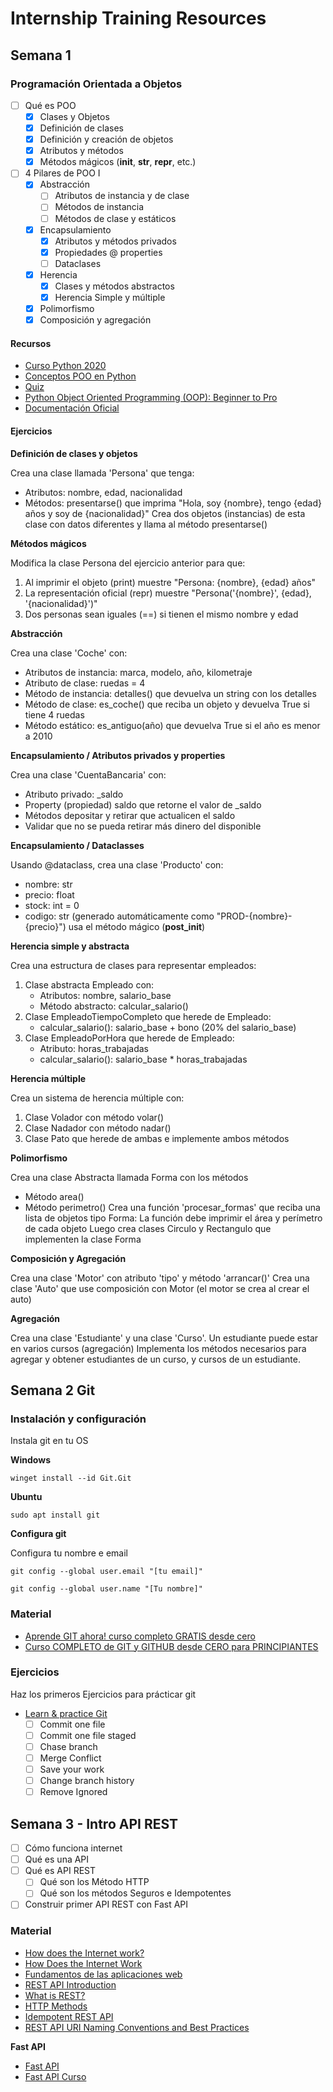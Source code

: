 # Internship Training Resources

## Semana 1

### Programación Orientada a Objetos

- [ ] Qué es POO
  - [x] Clases y Objetos
  - [x] Definición de clases
  - [x] Definición y creación de objetos
  - [x] Atributos y métodos
  - [x] Métodos mágicos (__init__, __str__, __repr__, etc.)
- [ ] 4 Pilares de POO I
  - [x] Abstracción
    - [ ] Atributos de instancia y de clase
    - [ ] Métodos de instancia
    - [ ] Métodos de clase y estáticos
  - [x] Encapsulamiento
    - [x] Atributos y métodos privados
    - [x] Propiedades @ properties
    - [ ] Dataclases
  - [x] Herencia
    - [x] Clases y métodos abstractos
    - [x] Herencia Simple y múltiple
  - [x] Polimorfismo
  - [x] Composición y agregación

#### Recursos
- [Curso Python 2020](https://www.youtube.com/watch?v=71S1WywB4cY&list=PLg9145ptuAigw5pV_DRznXdOsX19dorDs&index=2)
- [Conceptos POO en Python](https://www.geeksforgeeks.org/python-oops-concepts/)
- [Quiz](https://www.geeksforgeeks.org/quizzes/python-oops-quiz/)
- [Python Object Oriented Programming (OOP): Beginner to Pro](https://www.udemy.com/course/object-oriented-programming-with-modern-python/)
- [Documentación Oficial](https://docs.python.org/3/tutorial/classes.html)

#### Ejercicios

**Definición de clases y objetos**

Crea una clase llamada 'Persona' que tenga:
- Atributos: nombre, edad, nacionalidad
- Métodos: presentarse() que imprima "Hola, soy {nombre}, tengo {edad} años y soy de {nacionalidad}"
Crea dos objetos (instancias) de esta clase con datos diferentes y llama al método presentarse()


**Métodos mágicos**

Modifica la clase Persona del ejercicio anterior para que:
1. Al imprimir el objeto (print) muestre "Persona: {nombre}, {edad} años"
2. La representación oficial (repr) muestre "Persona('{nombre}', {edad}, '{nacionalidad}')"
3. Dos personas sean iguales (==) si tienen el mismo nombre y edad


**Abstracción**

Crea una clase 'Coche' con:
- Atributos de instancia: marca, modelo, año, kilometraje
- Atributo de clase: ruedas = 4
- Método de instancia: detalles() que devuelva un string con los detalles
- Método de clase: es_coche() que reciba un objeto y devuelva True si tiene 4 ruedas
- Método estático: es_antiguo(año) que devuelva True si el año es menor a 2010


**Encapsulamiento / Atributos privados y properties**

Crea una clase 'CuentaBancaria' con:
- Atributo privado: _saldo
- Property (propiedad) saldo que retorne el valor de _saldo
- Métodos depositar y retirar que actualicen el saldo
- Validar que no se pueda retirar más dinero del disponible


**Encapsulamiento / Dataclasses**


Usando @dataclass, crea una clase 'Producto' con:
- nombre: str
- precio: float
- stock: int = 0
- codigo: str (generado automáticamente como "PROD-{nombre}-{precio}") usa el método mágico (__post_init__)


**Herencia simple y abstracta**


Crea una estructura de clases para representar empleados:
1. Clase abstracta Empleado con:
   - Atributos: nombre, salario_base
   - Método abstracto: calcular_salario()
2. Clase EmpleadoTiempoCompleto que herede de Empleado:
   - calcular_salario(): salario_base + bono (20% del salario_base)
3. Clase EmpleadoPorHora que herede de Empleado:
   - Atributo: horas_trabajadas
   - calcular_salario(): salario_base * horas_trabajadas


**Herencia múltiple**


Crea un sistema de herencia múltiple con:
1. Clase Volador con método volar()
2. Clase Nadador con método nadar()
3. Clase Pato que herede de ambas e implemente ambos métodos


**Polimorfismo**

Crea una clase Abstracta llamada Forma con los métodos
- Método area()
- Método perimetro()
Crea una función 'procesar_formas' que reciba una lista de objetos tipo Forma:
La función debe imprimir el área y perímetro de cada objeto
Luego crea clases Circulo y Rectangulo que implementen la clase Forma


**Composición y Agregación**

Crea una clase 'Motor' con atributo 'tipo' y método 'arrancar()'
Crea una clase 'Auto' que use composición con Motor (el motor se crea al crear el auto)


**Agregación**

Crea una clase 'Estudiante' y una clase 'Curso'.
Un estudiante puede estar en varios cursos (agregación)
Implementa los métodos necesarios para agregar y obtener estudiantes de un curso, y cursos de un estudiante.


## Semana 2 Git

### Instalación y configuración

Instala git en tu OS

**Windows**

```
winget install --id Git.Git
```

**Ubuntu**

```
sudo apt install git
```

**Configura git**

Configura tu nombre e email

```
git config --global user.email "[tu email]"

git config --global user.name "[Tu nombre]"

```

### Material

- [Aprende GIT ahora! curso completo GRATIS desde cero](https://www.youtube.com/watch?v=VdGzPZ31ts8)
- [Curso COMPLETO de GIT y GITHUB desde CERO para PRINCIPIANTES](https://www.youtube.com/watch?v=3GymExBkKjE)


### Ejercicios 

Haz los primeros Ejercicios para prácticar git

- [Learn & practice Git](https://gitexercises.fracz.com/)
  - [ ] Commit one file
  - [ ] Commit one file staged
  - [ ] Chase branch
  - [ ] Merge Conflict
  - [ ] Save your work
  - [ ] Change branch history
  - [ ] Remove Ignored

## Semana 3 - Intro API REST

- [ ] Cómo funciona internet
- [ ] Qué es una API
- [ ] Qué es API REST
  - [ ] Qué son los Método HTTP
  - [ ] Qué son los métodos Seguros e Idempotentes
- [ ] Construir primer API REST con Fast API

### Material 
- [How does the Internet work?](https://www.cloudflare.com/learning/network-layer/how-does-the-internet-work/)
- [How Does the Internet Work](https://www.geeksforgeeks.org/how-does-the-internet-work/)
- [Fundamentos de las aplicaciones web](https://fullstackopen.com/es/part0/fundamentos_de_las_aplicaciones_web)
- [REST API Introduction](https://www.geeksforgeeks.org/rest-api-introduction/)
- [What is REST?](https://restfulapi.net/what-is-an-api/)
- [HTTP Methods](https://restfulapi.net/http-methods/)
- [Idempotent REST API](https://restfulapi.net/idempotent-rest-apis/)
- [REST API URI Naming Conventions and Best Practices](https://restfulapi.net/resource-naming/)

**Fast API**
- [Fast API](https://fastapi.tiangolo.com/)
- [Fast API Curso](https://www.youtube.com/watch?v=OKUDmlvB8Hk&list=PLHftsZss8mw7pSRpCyd-TM4Mu43XdyB3R)

